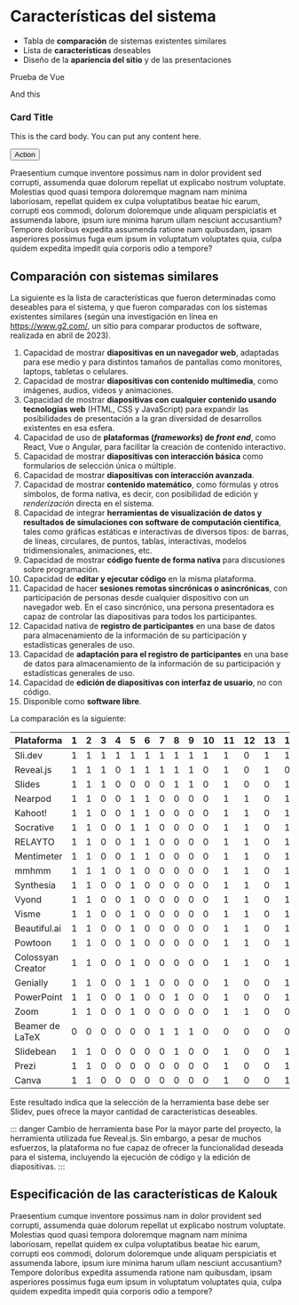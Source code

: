 <script setup>
import Counter from '../.vitepress/theme/components/Counter.vue'
</script>

# Características del sistema

- Tabla de **comparación** de sistemas existentes similares
- Lista de **características** deseables
- Diseño de la **apariencia del sitio** y de las presentaciones

Prueba de Vue

<Counter />

And this

<div class="bg-white rounded-xl shadow p-6 border border-gray-200">
  <h3 class="text-xl font-bold mb-2">Card Title</h3>
  <p class="text-gray-600 mb-4">This is the card body. You can put any content here.</p>
  <button class="bg-blue-600 text-white px-4 py-2 rounded hover:bg-blue-700 transition">Action</button>
</div>

Praesentium cumque inventore possimus nam in dolor provident sed corrupti, assumenda quae dolorum repellat ut explicabo nostrum voluptate. Molestias quod quasi tempora doloremque magnam nam minima laboriosam, repellat quidem ex culpa voluptatibus beatae hic earum, corrupti eos commodi, dolorum doloremque unde aliquam perspiciatis et assumenda labore, ipsum iure minima harum ullam nesciunt accusantium? Tempore doloribus expedita assumenda ratione nam quibusdam, ipsam asperiores possimus fuga eum ipsum in voluptatum voluptates quia, culpa quidem expedita impedit quia corporis odio a tempore?

## Comparación con sistemas similares

La siguiente es la lista de características que fueron determinadas como deseables para el sistema, y que fueron comparadas con los sistemas existentes similares (según una investigación en línea en https://www.g2.com/, un sitio para comparar productos de software, realizada en abril de 2023).

1. Capacidad de mostrar **diapositivas en un navegador web**, adaptadas para ese medio y para distintos tamaños de pantallas como monitores, laptops, tabletas o celulares.
1. Capacidad de mostrar **diapositivas con contenido multimedia**, como imágenes, audios, videos y animaciones.
1. Capacidad de mostrar **diapositivas con cualquier contenido usando tecnologías web** (HTML, CSS y JavaScript) para expandir las posibilidades de presentación a la gran diversidad de desarrollos existentes en esa esfera.
1. Capacidad de uso de **plataformas (_frameworks_) de _front end_**, como React, Vue o Angular, para facilitar la creación de contenido interactivo.
1. Capacidad de mostrar **diapositivas con interacción básica** como formularios de selección única o múltiple.
1. Capacidad de mostrar **diapositivas con interacción avanzada**.
1. Capacidad de mostrar **contenido matemático**, como fórmulas y otros símbolos, de forma nativa, es decir, con posibilidad de edición y _renderización_ directa en el sistema.
1. Capacidad de integrar **herramientas de visualización de datos y resultados de simulaciones con software de computación científica**, tales como gráficas estáticas e interactivas de diversos tipos: de barras, de líneas, circulares, de puntos, tablas, interactivas, modelos tridimensionales, animaciones, etc.
1. Capacidad de mostrar **código fuente de forma nativa** para discusiones sobre programación.
1. Capacidad de **editar y ejecutar código** en la misma plataforma.
1. Capacidad de hacer **sesiones remotas sincrónicas o asincrónicas**, con participación de personas desde cualquier dispositivo con un navegador web. En el caso sincrónico, una persona presentadora es capaz de controlar las diapositivas para todos los participantes.
1. Capacidad nativa de **registro de participantes** en una base de datos para almacenamiento de la información de su participación y estadísticas generales de uso.
1. Capacidad de **adaptación para el registro de participantes** en una base de datos para almacenamiento de la información de su participación y estadísticas generales de uso.
1. Capacidad de **edición de diapositivas con interfaz de usuario**, no con código.
1. Disponible como **software libre**.

La comparación es la siguiente:

| Plataforma        | 1   | 2   | 3   | 4   | 5   | 6   | 7   | 8   | 9   | 10  | 11  | 12  | 13  | 14  | 15  | Total |
| ----------------- | --- | --- | --- | --- | --- | --- | --- | --- | --- | --- | --- | --- | --- | --- | --- | ----- |
| Sli.dev           | 1   | 1   | 1   | 1   | 1   | 1   | 1   | 1   | 1   | 1   | 1   | 0   | 1   | 1   | 1   | 14    |
| Reveal.js         | 1   | 1   | 1   | 0   | 1   | 1   | 1   | 1   | 1   | 0   | 1   | 0   | 1   | 0   | 1   | 11    |
| Slides            | 1   | 1   | 1   | 0   | 0   | 0   | 0   | 1   | 1   | 0   | 1   | 0   | 0   | 1   | 0   | 7     |
| Nearpod           | 1   | 1   | 0   | 0   | 1   | 1   | 0   | 0   | 0   | 0   | 1   | 1   | 0   | 1   | 0   | 7     |
| Kahoot!           | 1   | 1   | 0   | 0   | 1   | 1   | 0   | 0   | 0   | 0   | 1   | 1   | 0   | 1   | 0   | 7     |
| Socrative         | 1   | 1   | 0   | 0   | 1   | 1   | 0   | 0   | 0   | 0   | 1   | 1   | 0   | 1   | 0   | 7     |
| RELAYTO           | 1   | 1   | 0   | 0   | 1   | 1   | 0   | 0   | 0   | 0   | 1   | 1   | 0   | 1   | 0   | 7     |
| Mentimeter        | 1   | 1   | 0   | 0   | 1   | 1   | 0   | 0   | 0   | 0   | 1   | 1   | 0   | 1   | 0   | 7     |
| mmhmm             | 1   | 1   | 1   | 0   | 1   | 0   | 0   | 0   | 0   | 0   | 1   | 1   | 0   | 1   | 0   | 7     |
| Synthesia         | 1   | 1   | 0   | 0   | 1   | 0   | 0   | 0   | 0   | 0   | 1   | 1   | 0   | 1   | 0   | 6     |
| Vyond             | 1   | 1   | 0   | 0   | 1   | 0   | 0   | 0   | 0   | 0   | 1   | 1   | 0   | 1   | 0   | 6     |
| Visme             | 1   | 1   | 0   | 0   | 1   | 0   | 0   | 0   | 0   | 0   | 1   | 1   | 0   | 1   | 0   | 6     |
| Beautiful.ai      | 1   | 1   | 0   | 0   | 1   | 0   | 0   | 0   | 0   | 0   | 1   | 1   | 0   | 1   | 0   | 6     |
| Powtoon           | 1   | 1   | 0   | 0   | 1   | 0   | 0   | 0   | 0   | 0   | 1   | 1   | 0   | 1   | 0   | 6     |
| Colossyan Creator | 1   | 1   | 0   | 0   | 1   | 0   | 0   | 0   | 0   | 0   | 1   | 1   | 0   | 1   | 0   | 6     |
| Genially          | 1   | 1   | 0   | 0   | 1   | 1   | 0   | 0   | 0   | 0   | 1   | 0   | 0   | 1   | 0   | 6     |
| PowerPoint        | 1   | 1   | 0   | 0   | 1   | 0   | 0   | 1   | 0   | 0   | 1   | 0   | 0   | 1   | 0   | 6     |
| Zoom              | 1   | 1   | 0   | 0   | 1   | 0   | 0   | 0   | 0   | 0   | 1   | 1   | 0   | 0   | 0   | 5     |
| Beamer de LaTeX   | 0   | 0   | 0   | 0   | 0   | 0   | 1   | 1   | 1   | 0   | 0   | 0   | 0   | 0   | 1   | 4     |
| Slidebean         | 1   | 1   | 0   | 0   | 0   | 0   | 0   | 1   | 0   | 0   | 1   | 0   | 0   | 1   | 0   | 5     |
| Prezi             | 1   | 1   | 0   | 0   | 0   | 0   | 0   | 0   | 0   | 0   | 1   | 0   | 0   | 1   | 0   | 4     |
| Canva             | 1   | 1   | 0   | 0   | 0   | 0   | 0   | 0   | 0   | 0   | 1   | 0   | 0   | 1   | 0   | 4     |

Este resultado indica que la selección de la herramienta base debe ser Slidev, pues ofrece la mayor cantidad de características deseables.

::: danger Cambio de herramienta base
Por la mayor parte del proyecto, la herramienta utilizada fue Reveal.js. Sin embargo, a pesar de muchos esfuerzos, la plataforma no fue capaz de ofrecer la funcionalidad deseada para el sistema, incluyendo la ejecución de código y la edición de diapositivas.
:::

## Especificación de las características de Kalouk

Praesentium cumque inventore possimus nam in dolor provident sed corrupti, assumenda quae dolorum repellat ut explicabo nostrum voluptate. Molestias quod quasi tempora doloremque magnam nam minima laboriosam, repellat quidem ex culpa voluptatibus beatae hic earum, corrupti eos commodi, dolorum doloremque unde aliquam perspiciatis et assumenda labore, ipsum iure minima harum ullam nesciunt accusantium? Tempore doloribus expedita assumenda ratione nam quibusdam, ipsam asperiores possimus fuga eum ipsum in voluptatum voluptates quia, culpa quidem expedita impedit quia corporis odio a tempore?

